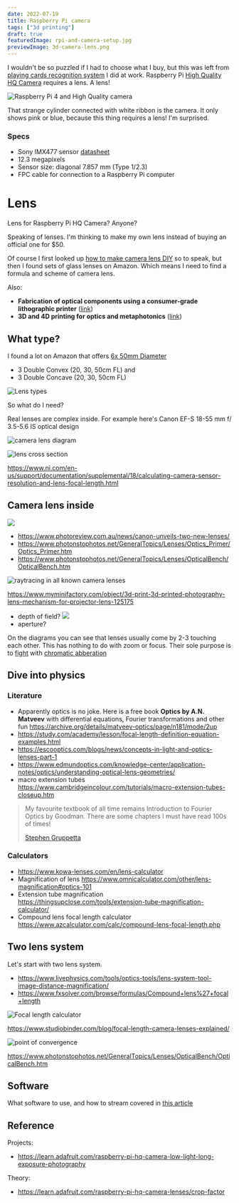 ```yaml
---
date: 2022-07-19
title: Raspberry Pi camera
tags: ["3d printing"]
draft: true
featuredImage: rpi-and-camera-setup.jpg
previewImage: 3d-camera-lens.png
---
```


I wouldn't be so puzzled if I had to choose what I buy, but this was left from [playing cards recognition system](/projects/playing-card-recognition-system) I did at work. Raspberry Pi [High Quality HQ Camera](https://www.adafruit.com/product/4561) requires a lens. A lens!

![Raspberry Pi 4 and High Quality camera](./rpi-and-camera-setup.jpg)

That strange cylinder connected with white ribbon is the camera. It only shows pink or blue, because this thing requires a lens! I'm surprised.

### Specs

- Sony IMX477 sensor [datasheet](https://www.sony-semicon.co.jp/products/common/pdf/IMX477-AACK_Flyer.pdf)
- 12.3 megapixels
- Sensor size: diagonal 7.857 mm (Type 1/2.3) 
- FPC cable for connection to a Raspberry Pi computer

# Lens

Lens for Raspberry Pi HQ Camera? Anyone?

Speaking of lenses. I'm thinking to make my own lens instead of buying an official one for $50.

Of course I first looked up [how to make camera lens DIY](https://www.youtube.com/watch?v=miuhxhodpiQ) so to speak, but then I found sets of glass lenses on Amazon. Which means I need to find a formula and scheme of camera lens.

Also: 

- **Fabrication of optical components using a consumer-grade lithographic printer** ([link](https://opg.optica.org/oe/fulltext.cfm?uri=oe-27-21-30405&id=422075))
- **3D and 4D printing for optics and metaphotonics** ([link](https://www.degruyter.com/document/doi/10.1515/nanoph-2019-0483/html))

## What type?

I found a lot on Amazon that offers [6x 50mm Diameter](https://www.amazon.com/Amlong-Crystal-Premium-Optical-Diameter/dp/B07Z3CVFMB/)

- 3 Double Convex (20, 30, 50cm FL) and
- 3 Double Concave (20, 30, 50cm FL)

![Lens types](./lens-types.png)

So what do I need? 

Real lenses are complex inside. For example here's Canon EF-S 18-55 mm f/ 3.5-5.6 IS optical design

![camera lens diagram](./lens-groups.gif)



![lens cross section](./lens-cross-section.webp)

https://www.ni.com/en-us/support/documentation/supplemental/18/calculating-camera-sensor-resolution-and-lens-focal-length.html

## Camera lens inside

![](./lens-mechanism-for-projector-lens.jpg)

- https://www.photoreview.com.au/news/canon-unveils-two-new-lenses/
- https://www.photonstophotos.net/GeneralTopics/Lenses/Optics_Primer/Optics_Primer.htm
- https://www.photonstophotos.net/GeneralTopics/Lenses/OpticalBench/OpticalBench.htm

![raytracing in all known camera lenses](./photons-to-photos.png)

https://www.myminifactory.com/object/3d-print-3d-printed-photography-lens-mechanism-for-projector-lens-125175

- depth of field?
![](./field-of-view.webp)
- aperture?

On the diagrams you can see that lenses usually come by 2-3 touching each other. This has nothing to do with zoom or focus. Their sole purpose is to [fight](https://www.dpreview.com/articles/0173425621/flat-elements-developed-by-harvard-could-make-camera-lenses-smaller-lighter-and-better) with [chromatic abberation](http://hyperphysics.phy-astr.gsu.edu/hbase/geoopt/aber2.html)

## Dive into physics

### Literature

- Apparently optics is no joke. Here is a free book **Optics by A.N. Matveev** with differential equations, Fourier transformations and other fun https://archive.org/details/matveev-optics/page/n181/mode/2up
- https://study.com/academy/lesson/focal-length-definition-equation-examples.html
- https://escooptics.com/blogs/news/concepts-in-light-and-optics-lenses-part-1
- https://www.edmundoptics.com/knowledge-center/application-notes/optics/understanding-optical-lens-geometries/
- macro extension tubes https://www.cambridgeincolour.com/tutorials/macro-extension-tubes-closeup.htm

> My favourite textbook of all time remains Introduction to Fourier Optics by Goodman. There are some chapters I must have read 100s of times!
>
> [Stephen Gruppetta](https://twitter.com/s_gruppetta_ct/status/1552345687316205568)

### Calculators

- https://www.kowa-lenses.com/en/lens-calculator
- Magnification of lens https://www.omnicalculator.com/other/lens-magnification#optics-101
- Extension tube magnification https://thingsupclose.com/tools/extension-tube-magnification-calculator/
- Compound lens focal length calculator https://www.azcalculator.com/calc/compound-lens-focal-length.php

## Two lens system

Let's start with two lens system.

- https://www.livephysics.com/tools/optics-tools/lens-system-tool-image-distance-magnification/
- https://www.fxsolver.com/browse/formulas/Compound+lens%27+focal+length

![Focal length calculator](./focal-length-calculator.png)




https://www.studiobinder.com/blog/focal-length-camera-lenses-explained/

![point of convergence](./focal-length-point-of-convergence.webp)

https://www.photonstophotos.net/GeneralTopics/Lenses/OpticalBench/OpticalBench.htm


## Software

What software to use, and how to stream covered in [this article](https://www.tomshardware.com/how-to/use-raspberry-pi-camera-with-bullseye)


## Reference

Projects:
- https://learn.adafruit.com/raspberry-pi-hq-camera-low-light-long-exposure-photography

Theory:
- https://learn.adafruit.com/raspberry-pi-hq-camera-lenses/crop-factor
